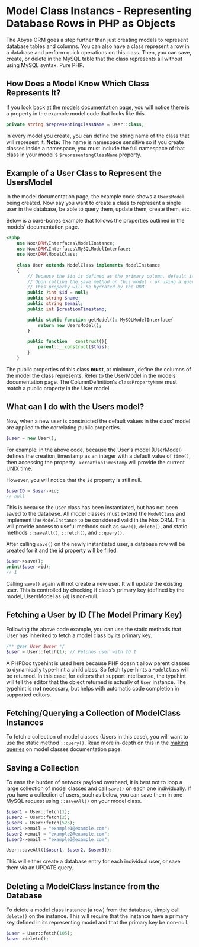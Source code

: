 # Model Class Instancs - Representing Database Rows in PHP as Objects
The Abyss ORM goes a step further than just creating models to represent database tables and columns. You can also have a class represent a row in a database and perform quick operations on this class. Then, you can save, create, or delete in the MySQL table that the class represents all without using MySQL syntax. Pure PHP.

## How Does a Model Know Which Class Represents It?
If you look back at the [models documentation page](/docs/2.0/orm/models), you will notice there is a property in the example model code that looks like this.

```php
private string $representingClassName = User::class;
```

In every model you create, you can define the string name of the class that will represent it. **Note:** The name is namespace sensitive so if you create classes inside a namespace, you must include the full namespace of that class in your model's `$representingClassName` property.

## Example of a User Class to Represent the UsersModel
In the model documentation page, the example code shows a `UsersModel` being created. Now say you want to create a class to represent a single user in the database, be able to query them, update them, create them, etc.

Below is a bare-bones example that follows the properties outlined in the models' documentation page.

```php
<?php
    use Nox\ORM\Interfaces\ModelInstance;
    use Nox\ORM\Interfaces\MySQLModelInterface;
    use Nox\ORM\ModelClass;

    class User extends ModelClass implements ModelInstance
    {
        // Because the $id is defined as the primary column, default it to null.
        // Upon calling the save method on this model - or using a query to get this model class
        // this property will be hydrated by the ORM.
        public ?int $id = null;
        public string $name;
        public string $email;
        public int $creationTimestamp;

        public static function getModel(): MySQLModelInterface{
            return new UsersModel();
        }

        public function __construct(){
            parent::__construct($this);
        }
    }
```

The public properties of this class **must**, at minimum, define the columns of the model the class represents. Refer to the UserModel in the models' documentation page. The ColumnDefinition's `classPropertyName` must match a public property in the User model.

## What can I do with the Users model?
Now, when a new user is constructed the default values in the class' model are applied to the correlating public properties.

```php
$user = new User();
```

For example: in the above code, because the User's model (UserModel) defines the creation_timestamp as an integer with a default value of `time()`, then accessing the property `->creationTimestamp` will provide the current UNIX time.

However, you will notice that the `id` property is still null.

```php
$userID = $user->id;
// null
```

This is because the user class has been instantiated, but has not been saved to the database. All model classes must extend the `ModelClass` and implement the `ModelInstance` to be considered valid in the Nox ORM. This will provide access to useful methods such as `save()`, `delete()`, and static methods `::saveAll()`, `::fetch()`, and `::query()`.

After calling `save()` on the newly instantiated user, a database row will be created for it and the id property will be filled.

```php
$user->save();
print($user->id);
// 1
```

Calling <code>save()</code> again will not create a new user. It will update the existing user. This is controlled by checking if class's primary key (defined by the model, UsersModel as <code>id</code>) is non-null.

## Fetching a User by ID (The Model Primary Key)
Following the above code example, you can use the static methods that User has inherited to fetch a model class by its primary key.

```php
/** @var User $user */
$user = User::fetch(1); // Fetches user with ID 1
```

A PHPDoc typehint is used here because PHP doesn't allow parent classes to dynamically type-hint a child class. So fetch type-hints a `ModelClass` will be returned. In this case, for editors that support intellisense, the typehint will tell the editor that the object returned is actually of `User` instance. The typehint is **not** necessary, but helps with automatic code completion in supported editors.

## Fetching/Querying a Collection of ModelClass Instances
To fetch a collection of model classes (Users in this case), you will want to use the static method `::query()`. Read more in-depth on this in the [making queries](/docs/2.0/orm/making-queries) on model classes documentation page.

## Saving a Collection
To ease the burden of network payload overhead, it is best not to loop a large collection of model classes and call `save()` on each one individually. If you have a collection of users, such as below, you can save them in one MySQL request using `::saveAll()` on your model class.

```php
$user1 = User::fetch(1);
$user2 = User::fetch(2);
$user3 = User::fetch(525);
$user1->email = "example1@example.com";
$user2->email = "example2@example.com";
$user3->email = "example3@example.com";

User::saveAll([$user1, $user2, $user3]);
```

This will either create a database entry for each individual user, or save them via an UPDATE query.

## Deleting a ModelClass Instance from the Database
To delete a model class instance (a row) from the database, simply call `delete()` on the instance. This will require that the instance have a primary key defined in its representing model and that the primary key be non-null.

```php
$user = User::fetch(105);
$user->delete();
```